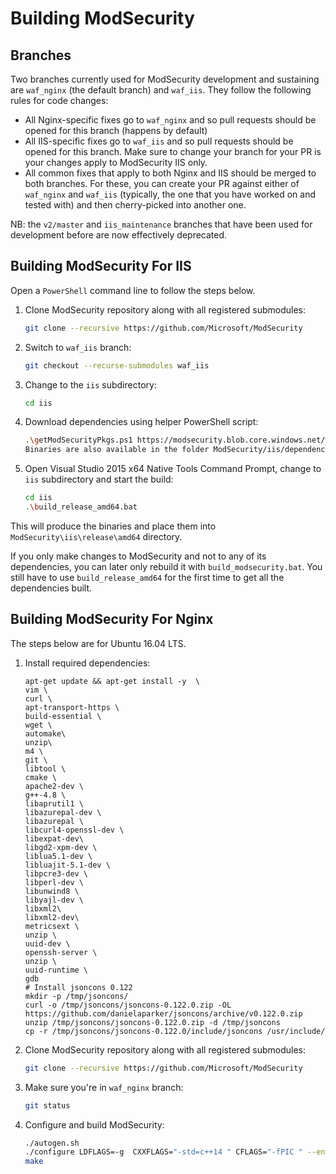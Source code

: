 # Building ModSecurity

## Branches
Two branches currently used for ModSecurity development and sustaining are `waf_nginx` (the default branch) and `waf_iis`. 
They follow the following rules for code changes:

 - All Nginx-specific fixes go to `waf_nginx` and so pull requests should be opened for this branch (happens by default)
 - All IIS-specific fixes go to `waf_iis` and so pull requests should be opened for this branch. Make sure to change your branch for your PR is your changes apply to ModSecurity IIS only.
 - All common fixes that apply to both Nginx and IIS should be merged to both branches. For these, you can create your PR against either of `waf_nginx` and `waf_iis` (typically, the one that you have worked on and tested with) and then cherry-picked into another one.

NB: the `v2/master` and `iis_maintenance` branches that have been used for development before are now effectively deprecated. 

## Building ModSecurity For IIS

Open a `PowerShell` command line to follow the steps below.

 1. Clone ModSecurity repository along with all registered submodules:
    ```bash
    git clone --recursive https://github.com/Microsoft/ModSecurity
    ```
 2. Switch to `waf_iis` branch:
     ```bash
    git checkout --recurse-submodules waf_iis
    ```
 3.  Change to the `iis` subdirectory:
     ```bash
     cd iis
     ```
 4. Download dependencies using helper PowerShell script:
     ```bash
     .\getModSecurityPkgs.ps1 https://modsecurity.blob.core.windows.net/windows-artifacts
     Binaries are also available in the folder ModSecurity/iis/dependencies_bin/
     ```
 5. Open Visual Studio 2015 x64 Native Tools Command Prompt, change to `iis` subdirectory and start the build:
     ```bash
     cd iis
     .\build_release_amd64.bat
     ```
 
 This will produce the binaries and place them into `ModSecurity\iis\release\amd64` directory.

If you only make changes to ModSecurity and not to any of its dependencies, you can later only rebuild it with `build_modsecurity.bat`. You still have to use `build_release_amd64` for the first time to get all the dependencies built.

## Building ModSecurity For Nginx
The steps below are for Ubuntu 16.04 LTS.

 1. Install required dependencies:
	 ```
	 apt-get update && apt-get install -y  \
    vim \
    curl \
    apt-transport-https \
    build-essential \
    wget \
    automake\
    unzip\
    m4 \
    git \
    libtool \
    cmake \
    apache2-dev \
    g++-4.8 \
    libaprutil1 \
    libazurepal-dev \
    libazurepal \
    libcurl4-openssl-dev \
    libexpat-dev\
    libgd2-xpm-dev \
    liblua5.1-dev \
    libluajit-5.1-dev \
    libpcre3-dev \
    libperl-dev \
    libunwind8 \
    libyajl-dev \
    libxml2\
    libxml2-dev\
    metricsext \
    unzip \
    uuid-dev \
    openssh-server \
    unzip \
    uuid-runtime \
    gdb
    # Install jsoncons 0.122
    mkdir -p /tmp/jsoncons/
    curl -o /tmp/jsoncons/jsoncons-0.122.0.zip -OL https://github.com/danielaparker/jsoncons/archive/v0.122.0.zip
    unzip /tmp/jsoncons/jsoncons-0.122.0.zip -d /tmp/jsoncons
    cp -r /tmp/jsoncons/jsoncons-0.122.0/include/jsoncons /usr/include/
	```

 3. Clone ModSecurity repository along with all registered submodules:
    ```bash
    git clone --recursive https://github.com/Microsoft/ModSecurity
    ```
 4. Make sure you're in `waf_nginx` branch:
     ```bash
    git status
    ```
 5.  Configure and build ModSecurity:
	 ```bash
	 ./autogen.sh
	 ./configure LDFLAGS=-g  CXXFLAGS="-std=c++14 " CFLAGS="-fPIC " --enable-standalone-module --disable-mlogc --enable-waf_json_logging
	 make
	 ```
